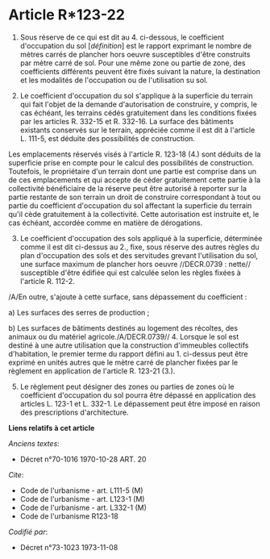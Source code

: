 # Article R*123-22

1. Sous réserve de ce qui est dit au 4. ci-dessous, le coefficient d'occupation du sol [*définition*] est le rapport
exprimant le nombre de mètres carrés de plancher hors oeuvre susceptibles d'être construits par mètre carré de sol. Pour une
même zone ou partie de zone, des coefficients différents peuvent être fixés suivant la nature, la destination et les
modalités de l'occupation ou de l'utilisation su sol.

2. Le coefficient d'occupation du sol s'applique à la superficie du terrain qui fait l'objet de la demande d'autorisation de
construire, y compris, le cas échéant, les terrains cédés gratuitement dans les conditions fixées par les articles R. 332-15
et R. 332-16. La surface des bâtiments existants conservés sur le terrain, appréciée comme il est dit à l'article L. 111-5,
est déduite des possibilités de construction.

Les emplacements réservés visés à l'article R. 123-18 (4.) sont déduits de la superficie prise en compte pour le calcul des
possibilités de construction. Toutefois, le propriétaire d'un terrain dont une partie est comprise dans un de ces
emplacements et qui accepte de céder gratuitement cette partie à la collectivité bénéficiaire de la réserve peut être
autorisé à reporter sur la partie restante de son terrain un droit de construire correspondant à tout ou partie du
coefficient d'occupation du sol affectant la superficie du terrain qu'il cède gratuitement à la collectivité. Cette
autorisation est instruite et, le cas échéant, accordée comme en matière de dérogations.

3. Le coefficient d'occupation des sols appliqué à la superficie, déterminée comme il est dit ci-dessus au 2., fixe, sous
réserve des autres règles du plan d'occupation des sols et des servitudes grevant l'utilisation du sol, une surface maximum
de plancher hors oeuvre //DECR.0739 : nette// susceptible d'être édifiée qui est calculée selon les règles fixées à l'article
R. 112-2.

/A/En outre, s'ajoute à cette surface, sans dépassement du coefficient :

a) Les surfaces des serres de production ;

b) Les surfaces de bâtiments destinés au logement des récoltes, des animaux ou du matériel agricole./A/DECR.0739//   4.
Lorsque le sol est destiné à une autre utilisation que la construction d'immeubles collectifs d'habitation, le premier terme
du rapport défini au 1. ci-dessus peut être exprimé en unités autres que le mètre carré de plancher fixées par le règlement
en application de l'article R. 123-21 (3.).

5. Le règlement peut désigner des zones ou parties de zones où le coefficient d'occupation du sol pourra être dépassé en
application des articles L. 123-1 et L. 332-1. Le dépassement peut être imposé en raison des prescriptions d'architecture.

**Liens relatifs à cet article**

_Anciens textes_:

  - Décret n°70-1016 1970-10-28 ART. 20

_Cite_:

  - Code de l'urbanisme - art. L111-5 (M)
  - Code de l'urbanisme - art. L123-1 (M)
  - Code de l'urbanisme - art. L332-1 (M)
  - Code de l'urbanisme R123-18

_Codifié par_:

  - Décret n°73-1023 1973-11-08
